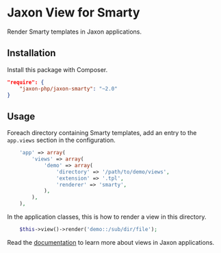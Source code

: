 Jaxon View for Smarty
=====================

Render Smarty templates in Jaxon applications.

Installation
------------

Install this package with Composer.

```json
"require": {
    "jaxon-php/jaxon-smarty": "~2.0"
}
```

Usage
-----

Foreach directory containing Smarty templates, add an entry to the `app.views` section in the configuration.

```php
    'app' => array(
        'views' => array(
            'demo' => array(
                'directory' => '/path/to/demo/views',
                'extension' => '.tpl',
                'renderer' => 'smarty',
            ),
        ),
    ),
```

In the application classes, this is how to render a view in this directory.

```php
    $this->view()->render('demo::/sub/dir/file');
```

Read the [documentation](https://www.jaxon-php.org/docs/armada/views.html) to learn more about views in Jaxon applications.
